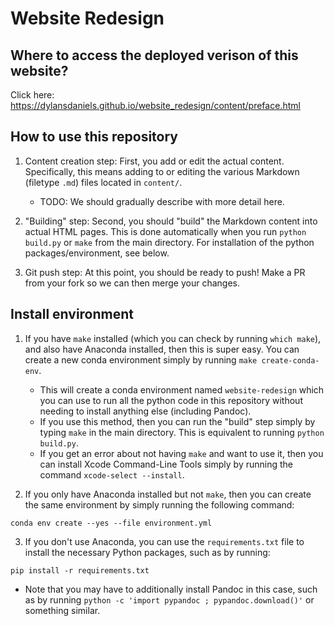 # Website Redesign

## Where to access the deployed verison of this website?

Click here: https://dylansdaniels.github.io/website_redesign/content/preface.html

## How to use this repository

1. Content creation step: First, you add or edit the actual content. Specifically, this means adding to or editing the various Markdown (filetype `.md`) files located in `content/`.
   - TODO: We should gradually describe with more detail here.

2. "Building" step: Second, you should "build" the Markdown content into actual HTML pages. This is done automatically when you run `python build.py` or `make` from the main directory. For installation of the python packages/environment, see below.

3. Git push step: At this point, you should be ready to push! Make a PR from your fork so we can then merge your changes.

## Install environment

1. If you have `make` installed (which you can check by running `which make`), and also have Anaconda installed, then this is super easy. You can create a new conda environment simply by running `make create-conda-env`.
   - This will create a conda environment named `website-redesign` which you can use to run all the python code in this repository without needing to install anything else (including Pandoc).
   - If you use this method, then you can run the "build" step simply by typing `make` in the main directory. This is equivalent to running `python build.py`.
   - If you get an error about not having `make` and want to use it, then you can install Xcode Command-Line Tools simply by running the command `xcode-select --install`.

2. If you only have Anaconda installed but not `make`, then you can create the same environment by simply running the following command:

```{bash}
conda env create --yes --file environment.yml
```

3. If you don't use Anaconda, you can use the `requirements.txt` file to install the necessary Python packages, such as by running:

```{bash}
pip install -r requirements.txt
```

- Note that you may have to additionally install Pandoc in this case, such as by running `python -c 'import pypandoc ; pypandoc.download()'` or something similar.

